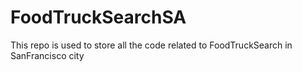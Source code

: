 # FoodTruckSearchSA
This repo is used to store all the code related to FoodTruckSearch in SanFrancisco city
